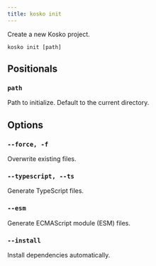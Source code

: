 ```yaml
---
title: kosko init
---
```


Create a new Kosko project.

```shell
kosko init [path]
```

## Positionals

### `path`

Path to initialize. Default to the current directory.

## Options

### `--force, -f`

Overwrite existing files.

### `--typescript, --ts`

Generate TypeScript files.

### `--esm`

Generate ECMAScript module (ESM) files.

### `--install`

Install dependencies automatically.
